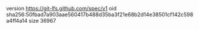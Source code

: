 version https://git-lfs.github.com/spec/v1
oid sha256:50fbad7a903aae560417b488d35ba3f21e68b2d14e38501cf142c598a4ff4a14
size 36967
